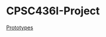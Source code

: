 # CPSC436I-Project

[Prototypes](https://github.com/mostlyfabulous/CPSC436I-Project/blob/master/CPSC436-Prototype.pdf)
